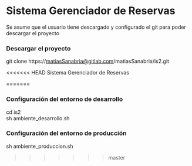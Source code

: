 # Sistema Gerenciador de Reservas

Se asume que el usuario tiene descargado y configurado el git para poder descargar el proyecto

### Descargar el proyecto
git clone https://matiasSanabria@gitlab.com/matiasSanabria/is2.git

<<<<<<< HEAD
Sistema Gerenciador de Reservas

=======
### Configuración del entorno de desarrollo
cd is2 <br>
sh ambiente_desarrollo.sh

### Configuración del entorno de producción
sh ambiente_produccion.sh
>>>>>>> master

